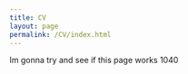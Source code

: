 ```yaml
---
title: CV
layout: page
permalink: /CV/index.html
---
```



Im gonna try and see if this page works 1040



